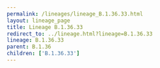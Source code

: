 ```yaml
---
permalink: /lineages/lineage_B.1.36.33.html
layout: lineage_page
title: Lineage B.1.36.33
redirect_to: ../lineage.html?lineage=B.1.36.33
lineage: B.1.36.33
parent: B.1.36
children: ['B.1.36.33']
---
```

